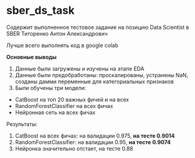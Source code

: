 # sber_ds_task
Содержит выполненное тестовое задание на позицию Data Scientist в SBER Титоренко Антон Александрович


Лучше всего выполнять код в google colab

**Основные выводы**

1. Данные были загружены и изучены на этапе EDA
2. Данные были предобработаны: проскалированы, устранены NaN, созданы дамми переменные для категориальных признаков
3. Были обучены три модели:
  - CatBoost на топ 20 важных фичей и на всех
  - RandomForestClassifier на всех фичах
  - Нейронная сеть на всех фичах

Результаты: 
 1. CatBoost на всех фичах: на валидации 0.975, **на тесте 0.9014**
 2. RandomForestClassifier: на валидации 0.95, **на тесте 0.9074**
 3. Нейронка значительно отстает, на тесте 0.88

